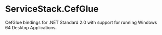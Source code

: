 # ServiceStack.CefGlue

CefGlue bindings for .NET Standard 2.0 with support for running Windows 64 Desktop Applications.
